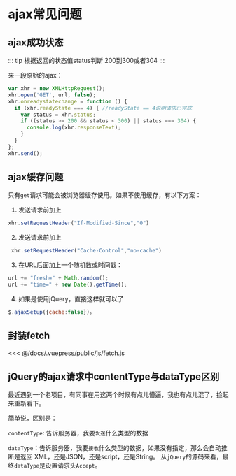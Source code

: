 # ajax常见问题
## ajax成功状态

::: tip 根据返回的状态值status判断
200到300或者304
:::

来一段原始的ajax：

``` js
var xhr = new XMLHttpRequest();
xhr.open('GET', url, false);
xhr.onreadystatechange = function () {
  if (xhr.readyState === 4) { //readyState == 4说明请求已完成
    var status = xhr.status;
    if ((status >= 200 && status < 300) || status === 304) {
      console.log(xhr.responseText);
    }
  }
};
xhr.send();
```

## ajax缓存问题

只有`get`请求可能会被浏览器缓存使用。如果不使用缓存，有以下方案：

1. 发送请求前加上
``` js
xhr.setRequestHeader("If-Modified-Since","0")
```
2. 发送请求前加上
``` js
 xhr.setRequestHeader("Cache-Control","no-cache")
```
3. 在URL后面加上一个随机数或时间戳：
``` js
url += "fresh=" + Math.random();
url += "time=" + new Date().getTime();
```

4. 如果是使用jQuery，直接这样就可以了
``` js
$.ajaxSetup({cache:false})。
```

## 封装fetch

<<< @/docs/.vuepress/public/js/fetch.js

## jQuery的ajax请求中contentType与dataType区别

最近遇到一个老项目，有同事在用这两个时候有点儿懵逼，我也有点儿混了，捡起来重新看下。

简单说，区别是：

`contentType`: 告诉服务器，我要`发送`什么类型的数据

`dataType`：告诉服务器，我要`接收`什么类型的数据，如果没有指定，那么会自动推断是返回 XML，还是JSON，还是script，还是String。
从`jQuery`的源码来看，最终`dataType`是设置请求头`Accept`。
